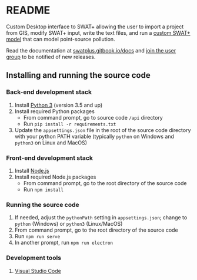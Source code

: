 # README #

Custom Desktop interface to SWAT+ allowing the user to import a project from GIS, modify SWAT+ input, write the text files, and run a [custom SWAT+ model](https://github.com/icra/swatplus) that can model point-source pollution.

Read the documentation at [swatplus.gitbook.io/docs](https://swatplus.gitbook.io/docs) and [join the user group](https://groups.google.com/g/swatplus-editor) to be notified of new releases.

## Installing and running the source code ##

### Back-end development stack ###

1. Install [Python 3](https://www.python.org/) (version 3.5 and up)
2. Install required Python packages
    * From command prompt, go to source code `/api` directory
    * Run `pip install -r requirements.txt`
3. Update the `appsettings.json` file in the root of the source code directory with your python PATH variable (typically `python` on Windows and `python3` on Linux and MacOS)

### Front-end development stack ###

1. Install [Node.js](https://nodejs.org/en/)
2. Install required Node.js packages
    * From command prompt, go to the root directory of the source code
    * Run `npm install`

### Running the source code ###

1. If needed, adjust the `pythonPath` setting in `appsettings.json`; change to `python` (Windows) or `python3` (Linux/MacOS)
1. From command prompt, go to the root directory of the source code
2. Run `npm run serve`
3. In another prompt, run `npm run electron`

### Development tools ###

1. [Visual Studio Code](https://code.visualstudio.com/)
